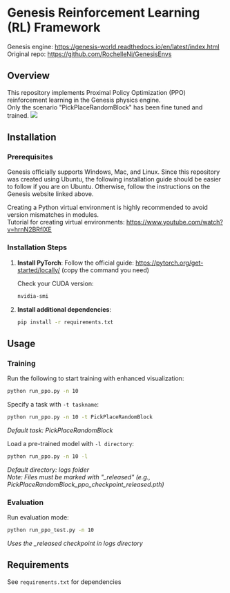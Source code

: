 # Genesis Reinforcement Learning (RL) Framework

Genesis engine: https://genesis-world.readthedocs.io/en/latest/index.html <br>
Original repo: https://github.com/RochelleNi/GenesisEnvs

## Overview

This repository implements Proximal Policy Optimization (PPO) reinforcement learning in the Genesis physics engine. <br>
Only the scenario "PickPlaceRandomBlock" has been fine tuned and trained.
![](https://github.com/Jcouronne/Genesis-RL/blob/main/graphs/task_video.gif)

## Installation

### Prerequisites

Genesis officially supports Windows, Mac, and Linux. Since this repository was created using Ubuntu, the following installation guide should be easier to follow if you are on Ubuntu. Otherwise, follow the instructions on the Genesis website linked above.

Creating a Python virtual environment is highly recommended to avoid version mismatches in modules.  
Tutorial for creating virtual environments: https://www.youtube.com/watch?v=hrnN2BRfIXE

### Installation Steps

1. **Install PyTorch**:
   Follow the official guide: https://pytorch.org/get-started/locally/ (copy the command you need)
   
   Check your CUDA version:
   ```bash
   nvidia-smi
   ```

2. **Install additional dependencies**:
   ```bash
   pip install -r requirements.txt
   ```

## Usage

### Training

Run the following to start training with enhanced visualization:
```bash
python run_ppo.py -n 10
```

Specify a task with `-t taskname`:
```bash
python run_ppo.py -n 10 -t PickPlaceRandomBlock
```
*Default task: PickPlaceRandomBlock*

Load a pre-trained model with `-l directory`:
```bash
python run_ppo.py -n 10 -l
```
*Default directory: logs folder* <br>
*Note: Files must be marked with "_released" (e.g., PickPlaceRandomBlock_ppo_checkpoint_released.pth)*

### Evaluation

Run evaluation mode:
```bash
python run_ppo_test.py -n 10
```
*Uses the _released checkpoint in logs directory*

## Requirements

See `requirements.txt` for dependencies
